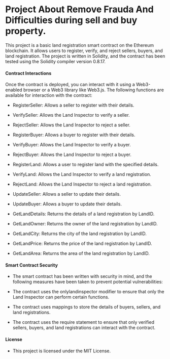 # Project About Remove Frauda And Difficulties during sell and buy property.

This project is a basic land registration smart contract on the Ethereum blockchain. It allows users to register, verify, and reject sellers, buyers, and land registration. The project is written in Solidity, and the contract has been tested using the Solidity compiler version 0.8.17.


#### Contract Interactions
Once the contract is deployed, you can interact with it using a Web3-enabled browser or a Web3 library like Web3.js. The following functions are available for interaction with the contract:

- RegisterSeller: Allows a seller to register with their details.

- VerifySeller: Allows the Land Inspector to verify a seller.

- RejectSeller: Allows the Land Inspector to reject a seller.

- RegisterBuyer: Allows a buyer to register with their details.

- VerifyBuyer: Allows the Land Inspector to verify a buyer.

- RejectBuyer: Allows the Land Inspector to reject a buyer.

- RegisterLand: Allows a user to register land with the specified details.

- VerifyLand: Allows the Land Inspector to verify a land registration.

- RejectLand: Allows the Land Inspector to reject a land registration.

- UpdateSeller: Allows a seller to update their details.

- UpdateBuyer: Allows a buyer to update their details.

- GetLandDetails: Returns the details of a land registration by LandID.

- GetLandOwner: Returns the owner of the land registration by LandID.

- GetLandCity: Returns the city of the land registration by LandID.

- GetLandPrice: Returns the price of the land registration by LandID.

- GetLandArea: Returns the area of the land registration by LandID.

#### Smart Contract Security
- The smart contract has been written with security in mind, and the following measures have been taken to prevent potential vulnerabilities:

- The contract uses the onlylandinspector modifier to ensure that only the Land Inspector can perform certain functions.

- The contract uses mappings to store the details of buyers, sellers, and land registrations.

- The contract uses the require statement to ensure that only verified sellers, buyers, and land registrations can interact with the contract.

#### License
- This project is licensed under the MIT License.

